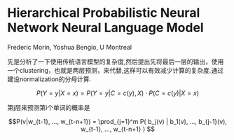 # Hierarchical Probabilistic Neural Network Neural Language Model

Frederic Morin, Yoshua Bengio, U Montreal

先是分析了一下使用传统语言模型的复杂度,然后提出先将最后一层的输出，使用一个clustering，也就是两层预测，来代替,这样可以有效减少计算的复杂度.通过建设normalization的分母计算.

$$P(Y=y |X=x) = P(Y=y | C=c(y), X) \cdot P(C=c(y)|X=x)$$

第j层来预测第i个单词的概率是

$$P(v|w_{t-1}, ..., w_{t-n+1}) = \prod_{j=1}^m P( b_j(v) | b_1(v), ..., b_{j-1}(v), w_{t-1}, ..., w_{t-n+1} ) $$

